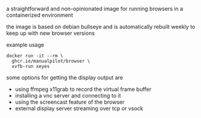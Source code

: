 a straightforward and non-opinionated image for running browsers in a containerized environment

the image is based on debian bullseye and is automatically rebuilt weekly to keep up with new browser versions

example usage

```shell
docker run -it --rm \
  ghcr.io/manualpilot/browser \
  xvfb-run xeyes
```

some options for getting the display output are 
 - using ffmpeg x11grab to record the virtual frame buffer
 - installing a vnc server and connecting to it
 - using the screencast feature of the browser
 - external display server streaming over tcp or vsock
